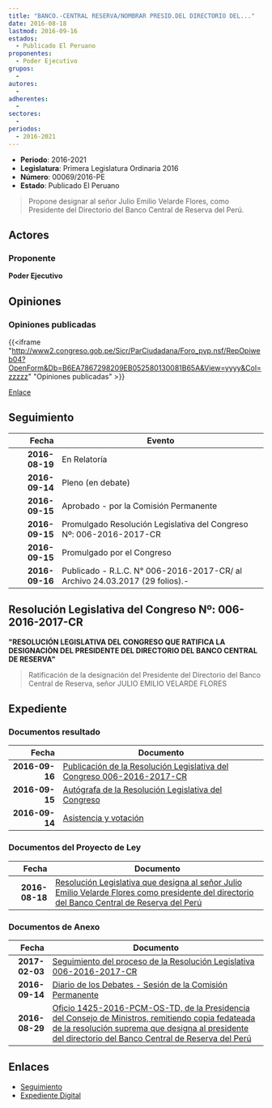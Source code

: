 ```yaml
---
title: "BANCO.-CENTRAL RESERVA/NOMBRAR PRESID.DEL DIRECTORIO DEL..."
date: 2016-08-18
lastmod: 2016-09-16
estados: 
  - Publicado El Peruano
proponentes: 
  - Poder Ejecutivo
grupos: 
  - 
autores: 
  - 
adherentes: 
  - 
sectores: 
  - 
periodos: 
  - 2016-2021
---
```


- **Periodo**: 2016-2021
- **Legislatura**: Primera Legislatura Ordinaria 2016
- **Número**: 00069/2016-PE
- **Estado**: Publicado El Peruano

> Propone designar al señor Julio Emilio Velarde Flores, como Presidente del Directorio del Banco Central de Reserva del Perú.


## Actores

### Proponente

**Poder Ejecutivo**


## Opiniones

### Opiniones publicadas

{{<iframe "http://www2.congreso.gob.pe/Sicr/ParCiudadana/Foro_pvp.nsf/RepOpiweb04?OpenForm&Db=B6EA7867298209EB052580130081B65A&View=yyyy&Col=zzzzz" "Opiniones publicadas" >}}

[Enlace](http://www2.congreso.gob.pe/Sicr/ParCiudadana/Foro_pvp.nsf/RepOpiweb04?OpenForm&Db=B6EA7867298209EB052580130081B65A&View=yyyy&Col=zzzzz)

## Seguimiento

| Fecha | Evento |
|------:|--------|
| **2016-08-19** | En Relatoría|
| **2016-09-14** | Pleno (en debate)|
| **2016-09-15** | Aprobado - por la Comisión Permanente|
| **2016-09-15** | Promulgado Resolución Legislativa del Congreso Nº: 006-2016-2017-CR|
| **2016-09-15** | Promulgado por el Congreso|
| **2016-09-16** | Publicado - R.L.C. N° 006-2016-2017-CR/ al Archivo 24.03.2017 (29 folios).-|

## Resolución Legislativa del Congreso Nº: 006-2016-2017-CR

**"RESOLUCIÓN LEGISLATIVA DEL CONGRESO QUE RATIFICA LA DESIGNACIÒN DEL PRESIDENTE DEL DIRECTORIO DEL BANCO CENTRAL DE RESERVA"**

> Ratificación de la designación del Presidente del Directorio del Banco Central de Reserva, señor JULIO EMILIO VELARDE FLORES


## Expediente


### Documentos resultado

| Fecha | Documento |
|------:|--------|
| **2016-09-16** | [Publicación de la Resolución Legislativa del Congreso 006-2016-2017-CR](http://www.leyes.congreso.gob.pe/Documentos/2016_2021/Resolucion_Legislativa_del_Congreso/RLG-006-2016-2017-CR.pdf) |
| **2016-09-15** | [Autógrafa de la Resolución Legislativa del Congreso](http://www.leyes.congreso.gob.pe/Documentos/2016_2021/Autografas/Resolucion_Legislativa_del_Congreso/AU0006920160915.pdf) |
| **2016-09-14** | [Asistencia y votación](http://www.leyes.congreso.gob.pe/Documentos/2016_2021/Asistencia_y_Votacion/Proyectos_de_Ley/AV0006920160914..pdf) |

### Documentos del Proyecto de Ley

| Fecha | Documento |
|------:|--------|
| **2016-08-18** | [Resolución Legislativa que designa al señor Julio Emilio Velarde Flores como presidente del directorio del Banco Central de Reserva del Perú](http://www.leyes.congreso.gob.pe/Documentos/2016_2021/Proyectos_de_Ley_y_de_Resoluciones_Legislativas/PL00069_20160818.pdf) |

### Documentos de Anexo

| Fecha | Documento |
|------:|--------|
| **2017-02-03** | [Seguimiento del proceso de la Resolución Legislativa 006-2016-2017-CR](http://www2.congreso.gob.pe/Sicr/TraDocEstProc/Contdoc03_2011.nsf/0/f8e2c4debb511a09052580bc006bbe2f/$FILE/00069PL20170203.pdf) |
| **2016-09-14** | [Diario de los Debates - Sesión de la Comisión Permanente](http://www2.congreso.gob.pe/Sicr/DiarioDebates/Publicad.nsf/SesionesPleno/05256D6E0073DFE90525802E00810610/$FILE/PER-2016-2.pdf) |
| **2016-08-29** | [Oficio 1425-2016-PCM-OS-TD, de la Presidencia del Consejo de Ministros, remitiendo copia fedateada de la resolución suprema que designa al presidente del directorio del Banco Central de Reserva del Perú](http://www.leyes.congreso.gob.pe/Documentos/2016_2021/Oficios/Otras_Instituciones/OFICIO-1425-2016-PCM-OS-TD.pdf) |

## Enlaces 

- [Seguimiento](http://www2.congreso.gob.pe/Sicr/TraDocEstProc/CLProLey2016.nsf/f7fff46988ca05b1052578e100829cc7/314008eb621ab80d05258013007c76b8?OpenDocument)
- [Expediente Digital](http://www2.congreso.gob.pe/Sicr/TraDocEstProc/CLProLey2016.nsf/f7fff46988ca05b1052578e100829cc7/314008eb621ab80d05258013007c76b8?OpenDocument&Click=05257FB7005EB655.eb71d0cf91d8294e05256cdf006b5706/$Body/0.1C6C)
